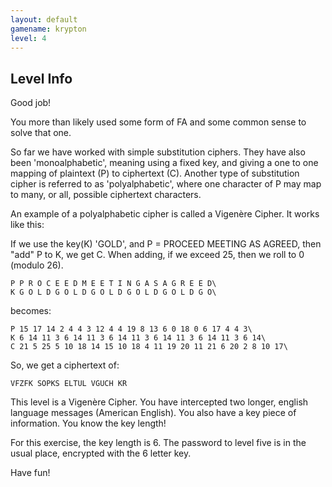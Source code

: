 ```yaml
---
layout: default
gamename: krypton
level: 4
---
```

Level Info
----------
Good job!

You more than likely used some form of FA and some common sense to
solve that one.

So far we have worked with simple substitution ciphers. They have
also been 'monoalphabetic', meaning using a fixed key, and giving a
one to one mapping of plaintext (P) to ciphertext (C). Another type
of substitution cipher is referred to as 'polyalphabetic', where one
character of P may map to many, or all, possible ciphertext
characters.

An example of a polyalphabetic cipher is called a Vigenère Cipher. It
works like this:

If we use the key(K) 'GOLD', and P = PROCEED MEETING AS AGREED, then
"add" P to K, we get C. When adding, if we exceed 25, then we roll
to 0 (modulo 26).

    P P R O C E E D M E E T I N G A S A G R E E D\
    K G O L D G O L D G O L D G O L D G O L D G O\

becomes:

    P 15 17 14 2 4 4 3 12 4 4 19 8 13 6 0 18 0 6 17 4 4 3\
    K 6 14 11 3 6 14 11 3 6 14 11 3 6 14 11 3 6 14 11 3 6 14\
    C 21 5 25 5 10 18 14 15 10 18 4 11 19 20 11 21 6 20 2 8 10 17\

So, we get a ciphertext of:

    VFZFK SOPKS ELTUL VGUCH KR

This level is a Vigenère Cipher. You have intercepted two longer,
english language messages (American English). You also have a key piece of information.
You know the key length!

For this exercise, the key length is 6. The password to level five
is in the usual place, encrypted with the 6 letter key.

Have fun!


